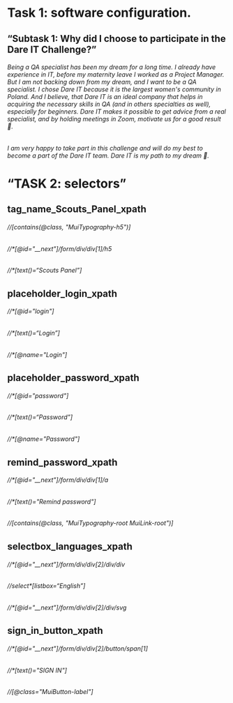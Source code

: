 
# Task 1: software configuration.

## “Subtask 1: Why did I choose to participate in the Dare IT Challenge?”

###### Being a QA specialist has been my dream for a long time.  I already have experience in IT, before my maternity leave I worked as a Project Manager.  But I am not backing down from my dream, and I want to be a QA specialist.  I chose Dare IT because it is the largest women's community in Poland. And I believe, that Dare IT is an ideal company that helps in acquiring the necessary skills in QA (and in others specialties as well), especially for beginners.  Dare IT makes it possible to get advice from a real specialist, and by holding meetings in Zoom, motivate us for a good result 🤝.
###### I am very happy to take part in this challenge and will do my best to become a part of the Dare IT team.  Dare IT is my path to my dream 💪.


# “TASK 2: selectors”

## tag_name_Scouts_Panel_xpath
###### //[contains(@class, "MuiTypography-h5")]
###### //*[@id="__next"]/form/div/div[1]/h5
###### //*[text()=“Scouts Panel”]


## placeholder_login_xpath

###### //*[@id="login"]
###### //*[text()=“Login”]
###### //*[@name="Login"]


## placeholder_password_xpath

###### //*[@id="password"]
###### //*[text()=“Password”]
###### //*[@name="Password"]

## remind_password_xpath

###### //*[@id="__next"]/form/div/div[1]/a
###### //*[text()="Remind password"]
###### //[contains(@class, "MuiTypography-root MuiLink-root")]

## selectbox_languages_xpath

###### //*[@id="__next"]/form/div/div[2]/div/div
###### //select*[listbox=“English”]
###### //*[@id="__next"]/form/div/div[2]/div/svg

## sign_in_button_xpath

###### //*[@id="__next"]/form/div/div[2]/button/span[1]
###### //*[text()="SIGN IN"]
###### //[@class="MuiButton-label"]
